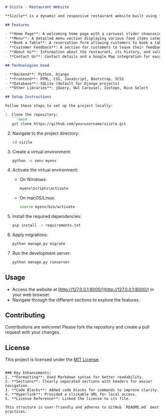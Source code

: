 ```markdown
# Sizzle - Restaurant Website

**Sizzle** is a dynamic and responsive restaurant website built using **Python** and **Django**. This project showcases a modern and user-friendly interface for a restaurant, providing features such as menu display, table booking, customer feedback, and more.

## Features

- **Home Page**: A welcoming home page with a carousel slider showcasing the restaurant's highlights.
- **Menu**: A detailed menu section displaying various food items categorized for easy navigation.
- **Book a Table**: A reservation form allowing customers to book a table by providing their details.
- **Customer Feedback**: A section for customers to leave their feedback and ratings.
- **About Us**: Information about the restaurant, its history, and values.
- **Contact Us**: Contact details and a Google Map integration for easy location access.

## Technologies Used

- **Backend**: Python, Django
- **Frontend**: HTML, CSS, JavaScript, Bootstrap, SCSS
- **Database**: SQLite (default for Django projects)
- **Other Libraries**: jQuery, Owl Carousel, Isotope, Nice Select

## Setup Instructions

Follow these steps to set up the project locally:

1. Clone the repository:
   ```bash
   git clone https://github.com/yourusername/sizzle.git
   ```

2. Navigate to the project directory:
   ```bash
   cd sizzle
   ```

3. Create a virtual environment:
   ```bash
   python -m venv myenv
   ```

4. Activate the virtual environment:
   - On Windows:
     ```bash
     myenv\Scripts\activate
     ```
   - On macOS/Linux:
     ```bash
     source myenv/bin/activate
     ```

5. Install the required dependencies:
   ```bash
   pip install -r requirements.txt
   ```

6. Apply migrations:
   ```bash
   python manage.py migrate
   ```

7. Run the development server:
   ```bash
   python manage.py runserver
   ```

## Usage

- Access the website at [http://127.0.0.1:8000/](http://127.0.0.1:8000/) in your web browser.
- Navigate through the different sections to explore the features.

## Contributing

Contributions are welcome! Please fork the repository and create a pull request with your changes.

## License

This project is licensed under the [MIT License](LICENSE).
```

### Key Enhancements:
1. **Formatting**: Used Markdown syntax for better readability.
2. **Sections**: Clearly separated sections with headers for easier navigation.
3. **Code Blocks**: Added code blocks for commands to improve clarity.
4. **Hyperlink**: Provided a clickable URL for local access.
5. **License Reference**: Linked the license to its file.

This structure is user-friendly and adheres to GitHub `README.md` best practices.
